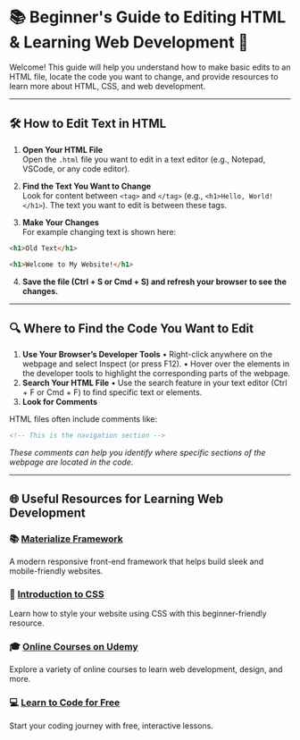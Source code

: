 # 📚 Beginner's Guide to Editing HTML & Learning Web Development 🚀

Welcome! This guide will help you understand how to make basic edits to an HTML file, locate the code you want to change, and provide resources to learn more about HTML, CSS, and web development. 

---

## 🛠️ How to Edit Text in HTML

1. **Open Your HTML File**  
   Open the `.html` file you want to edit in a text editor (e.g., Notepad, VSCode, or any code editor).  

2. **Find the Text You Want to Change**  
   Look for content between `<tag>` and `</tag>` (e.g., `<h1>Hello, World!</h1>`). The text you want to edit is between these tags.

3. **Make Your Changes**  
   For example changing text is shown here:
   
```html
<h1>Old Text</h1>

<h1>Welcome to My Website!</h1>
```
   
4. **Save the file (Ctrl + S or Cmd + S) and refresh your browser to see the changes.**


---

## 🔍 Where to Find the Code You Want to Edit

1.  **Use Your Browser’s Developer Tools**
		• Right-click anywhere on the webpage and select Inspect (or press F12).
		• Hover over the elements in the developer tools to highlight the corresponding parts of the webpage.
2.  **Search Your HTML File**
                • Use the search feature in your text editor (Ctrl + F or Cmd + F) to find specific text or elements.
3.  **Look for Comments**
 
HTML files often include comments like:

```html
<!-- This is the navigation section -->
```

_These comments can help you identify where specific sections of the webpage are located in the code._


----

## 🌐 Useful Resources for Learning Web Development

### 📚 [Materialize Framework](https://materializecss.com)  
A modern responsive front-end framework that helps build sleek and mobile-friendly websites.

### 🎨 [Introduction to CSS](https://www.w3schools.com/css/css_intro.asp)  
Learn how to style your website using CSS with this beginner-friendly resource.

### 🎓 [Online Courses on Udemy](https://www.udemy.com/)  
Explore a variety of online courses to learn web development, design, and more.

### 💻 [Learn to Code for Free](https://www.freecodecamp.org/learn)  
Start your coding journey with free, interactive lessons.
